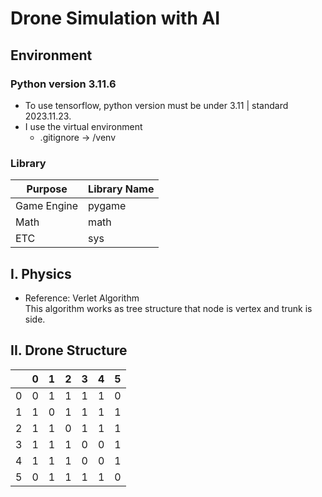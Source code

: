 # Drone Simulation with AI

## Environment

### Python version 3.11.6

- To use tensorflow, python version must be under 3.11 | standard 2023.11.23.
- I use the virtual environment
  - .gitignore -> /venv

### Library

| Purpose     | Library Name |
| ----------- | ------------ |
| Game Engine | pygame       |
| Math        | math         |
| ETC         | sys          |

## I. Physics

- Reference: Verlet Algorithm
  <br> This algorithm works as tree structure that node is vertex and trunk is side.

## II. Drone Structure

|     | 0   | 1   | 2   | 3   | 4   | 5   |
| --- | --- | --- | --- | --- | --- | --- |
| 0   | 0   | 1   | 1   | 1   | 1   | 0   |
| 1   | 1   | 0   | 1   | 1   | 1   | 1   |
| 2   | 1   | 1   | 0   | 1   | 1   | 1   |
| 3   | 1   | 1   | 1   | 0   | 0   | 1   |
| 4   | 1   | 1   | 1   | 0   | 0   | 1   |
| 5   | 0   | 1   | 1   | 1   | 1   | 0   |
